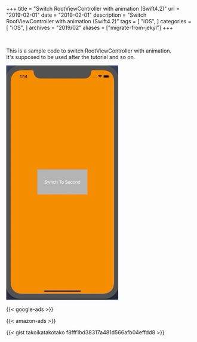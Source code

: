 +++
title = "Switch RootViewController with animation (Swift4.2)"
url = "2019-02-01"
date = "2019-02-01"
description = "Switch RootViewController with animation (Swift4.2)"
tags = [
    "iOS",
]
categories = [
    "iOS",
]
archives = "2019/02"
aliases = ["migrate-from-jekyl"]
+++

<br>

This is a sample code to switch RootViewController with animation.  
It's supposed to be used after the tutorial and so on.

![alt](1.gif)

<!-- Google Ads -->
{{< google-ads >}}

<!-- Amazon Ads -->
{{< amazon-ads >}}

{{< gist takoikatakotako f8fff1bd38317a481d566afb04effdd8 >}}
